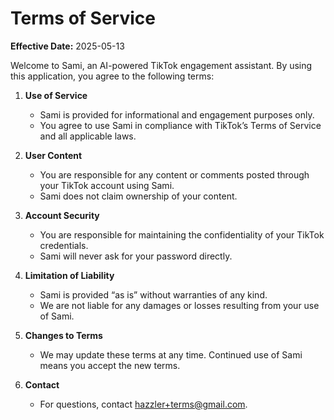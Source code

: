 # Terms of Service

**Effective Date:** 2025-05-13

Welcome to Sami, an AI-powered TikTok engagement assistant. By using this application, you agree to the following terms:

1. **Use of Service**
   - Sami is provided for informational and engagement purposes only.
   - You agree to use Sami in compliance with TikTok’s Terms of Service and all applicable laws.

2. **User Content**
   - You are responsible for any content or comments posted through your TikTok account using Sami.
   - Sami does not claim ownership of your content.

3. **Account Security**
   - You are responsible for maintaining the confidentiality of your TikTok credentials.
   - Sami will never ask for your password directly.

4. **Limitation of Liability**
   - Sami is provided “as is” without warranties of any kind.
   - We are not liable for any damages or losses resulting from your use of Sami.

5. **Changes to Terms**
   - We may update these terms at any time. Continued use of Sami means you accept the new terms.

6. **Contact**
   - For questions, contact hazzler+terms@gmail.com.

